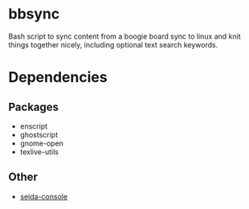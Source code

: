 bbsync
======

Bash script to sync content from a boogie board sync to linux and knit things together nicely, including optional text search keywords.

Dependencies
============

## Packages
* enscript
* ghostscript
* gnome-open
* texlive-utils

## Other
* [sejda-console](http://www.sejda.org/)
